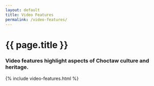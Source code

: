 ```yaml
---
layout: default
title: Video Features
permalink: /video-features/
---
```


# {{ page.title }}

### Video features highlight aspects of Choctaw culture and heritage.

{% include video-features.html %}
